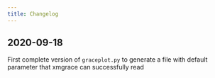 ```yaml
---
title: Changelog
---
```


## 2020-09-18
First complete version of `graceplot.py` to generate
a file with default parameter that xmgrace can successfully read

